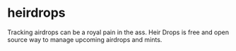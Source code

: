 # heirdrops
Tracking airdrops can be a royal pain in the ass.  Heir Drops is free and open source way to manage upcoming airdrops and mints.
